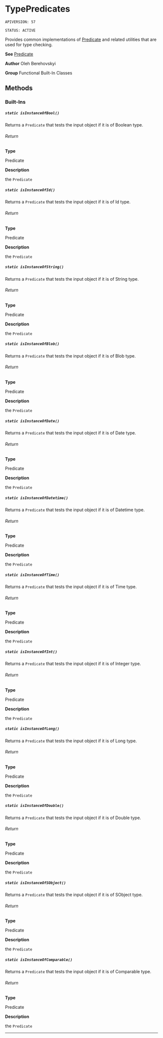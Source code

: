 # TypePredicates

`APIVERSION: 57`

`STATUS: ACTIVE`

Provides common implementations of [Predicate](/docs/Functional-Abstract-Classes/Predicate.md) and related utilities that are used for type checking.


**See** [Predicate](/docs/Functional-Abstract-Classes/Predicate.md)


**Author** Oleh Berehovskyi


**Group** Functional Built-In Classes

## Methods
### Built-Ins
##### `static isInstanceOfBool()`

Returns a `Predicate` that tests the input object if it is of Boolean type.

###### Return

**Type**

Predicate

**Description**

the `Predicate`

##### `static isInstanceOfId()`

Returns a `Predicate` that tests the input object if it is of Id type.

###### Return

**Type**

Predicate

**Description**

the `Predicate`

##### `static isInstanceOfString()`

Returns a `Predicate` that tests the input object if it is of String type.

###### Return

**Type**

Predicate

**Description**

the `Predicate`

##### `static isInstanceOfBlob()`

Returns a `Predicate` that tests the input object if it is of Blob type.

###### Return

**Type**

Predicate

**Description**

the `Predicate`

##### `static isInstanceOfDate()`

Returns a `Predicate` that tests the input object if it is of Date type.

###### Return

**Type**

Predicate

**Description**

the `Predicate`

##### `static isInstanceOfDatetime()`

Returns a `Predicate` that tests the input object if it is of Datetime type.

###### Return

**Type**

Predicate

**Description**

the `Predicate`

##### `static isInstanceOfTime()`

Returns a `Predicate` that tests the input object if it is of Time type.

###### Return

**Type**

Predicate

**Description**

the `Predicate`

##### `static isInstanceOfInt()`

Returns a `Predicate` that tests the input object if it is of Integer type.

###### Return

**Type**

Predicate

**Description**

the `Predicate`

##### `static isInstanceOfLong()`

Returns a `Predicate` that tests the input object if it is of Long type.

###### Return

**Type**

Predicate

**Description**

the `Predicate`

##### `static isInstanceOfDouble()`

Returns a `Predicate` that tests the input object if it is of Double type.

###### Return

**Type**

Predicate

**Description**

the `Predicate`

##### `static isInstanceOfSObject()`

Returns a `Predicate` that tests the input object if it is of SObject type.

###### Return

**Type**

Predicate

**Description**

the `Predicate`

##### `static isInstanceOfComparable()`

Returns a `Predicate` that tests the input object if it is of Comparable type.

###### Return

**Type**

Predicate

**Description**

the `Predicate`

---
